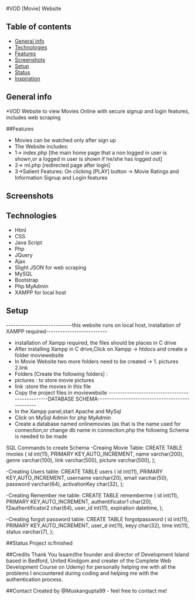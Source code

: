 #VOD [Movie] Website


## Table of contents
* [General info](#general-info)
* [Technologies](#technologies)
* [Features](#features)
* [Screenshots](#screenshots)
* [Setup](#setup)
* [Status](#status)
* [Inspiration](#inspiration)

## General info
*VOD Website to view Movies Online with secure signup and login features, includes web scraping

##Features
* Movies can be watched only after sign up
* The Website includes:
* 1-> index.php [the main home page that a non logged in user is shown,or a logged in user is shown if he/she has logged out]
* 2-> ml.php [redirected page after login]
* 3->Salient Features:
   On clicking [PLAY] button -> Movie Ratings and Information
   Signup and Login features

## Screenshots

## Technologies
* Html
* CSS
* Java Script
* Php
* JQuery
* Ajax
* Slight JSON for web scraping
* MySQL
* Bootstrap
* Php MyAdmin
* XAMPP for local host

## Setup
----------------------------this website runs on local host, installation of XAMPP required--------------------------

* installation of Xampp required, the files should be places in C drive
* After installing Xampp in C drive,Click on Xampp -> htdocs and create a folder moviewebsite
* In Movie Website two more folders need to be created -> 1. pictures 2.link
* Folders [Create the following folders] :
* pictures : to store movie pictures
* link :store the movies in this file
* Copy the project files in moviewebsite 
------------------------------------------------DATABASE SCHEMA------------------------------------------------
* In the Xampp panel,start Apache and MySql
* Click on MySql Admin for php MyAdmin
* Create a database named onlinemovies (as that is the name used for connection,or change db name in connection.php
 the following Schema is needed to be made

SQL Commands to create Schema
-Creaing Movie Table:
 CREATE TABLE mvoies (
    id int(11), PRIMARY KEY,AUTO_INCREMENT,
    name varchar(200),
    genre varchar(100),
    link varchar(500),
    picture varchar(500),
);

-Creating Users table:
 CREATE TABLE users (
    id int(11), PRIMARY KEY,AUTO_INCREMENT,
    username varchar(20),
    email varchar(50),
    password varchar(64),
    activationKey char(32),
);
  
-Creating Remember me table:
CREATE TABLE rememberme (
    id int(11), PRIMARY KEY,AUTO_INCREMENT,
    authentificator1 char(20),
    f2authentificator2 char(64),
    user_id int(11),
    expiration datetime,
);

-Creating forgot password table:
CREATE TABLE forgotpassword (
    id int(11), PRIMARY KEY,AUTO_INCREMENT,
    user_d int(11),
    keyy char(32),
    time int(11),
    status varchar(7),
);

##Status
Project is:finished

##Credits
Thank You Issam(the founder and director of Development Island based in Bedford, United Kindgom and creater of the Complete Web Development Course on Udemy) for personally helping me with all the problems I encountered during coding and helping me with the authentication process.

##Contact
Created by @Muskangupta99 - feel free to contact me!
